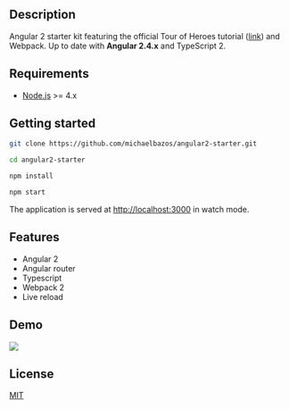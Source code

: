 ## Description

Angular 2 starter kit featuring the official Tour of Heroes tutorial ([link](https://angular.io/docs/ts/latest/tutorial/)) and Webpack.
Up to date with **Angular 2.4.x** and TypeScript 2.

## Requirements

* [Node.js](http://nodejs.org/) >= 4.x

## Getting started

```bash
git clone https://github.com/michaelbazos/angular2-starter.git

cd angular2-starter

npm install

npm start
```

The application is served at [http://localhost:3000](http://localhost:3000) in watch mode.

## Features

- Angular 2
- Angular router
- Typescript
- Webpack 2
- Live reload

## Demo

![](/docs/demo.gif)

## License

[MIT](/LICENSE)
